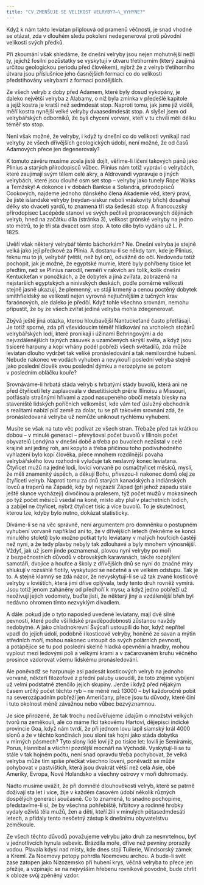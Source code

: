 ```yaml
---
title: "CV.ZMENŠUJE SE VELIKOST VELRYBY?—\_VYHYNE?"
---
```


Když k nám takto leviatan připlouvá od pramenů věčnosti, je snad vhodné se otázat, zda v dlouhém sledu pokolení nedegeneroval proti původní velikosti svých předků.

Při zkoumání však shledáme, že dnešní velryby jsou nejen mohutnější nežli ty, jejichž fosilní pozůstatky se vyskytují v útvaru třetihorním (který zaujímá určitou geologickou periodu před člověkem), nýbrž že z velryb třetihorního útvaru jsou příslušnice jeho časnějších formací co do velikosti předstihovány velrybami z formací pozdějších.

Ze všech velryb z doby před Adamem, které byly dosud vykopány, je daleko největší velryba z Alabamy, o níž byla zmínka v předešlé kapitole a jejíž kostra je kratší než sedmdesát stop. Naproti tomu, jak jsme již viděli, měří kostra nynější velké velryby dvaasedmdesát stop. A slyšel jsem od velrybářských odborníků, že byli chyceni vorvani, kteří v tu chvíli měli délku téměř sto stop.

Není však možné, že velryby, i když ty dnešní co do velikosti vynikají nad velryby ze všech dřívějších geologických údobí, není možné, že od časů Adamových přece jen degenerovaly?

K tomuto závěru musíme zcela jistě dojít, věříme-li líčení takových pánů jako Plinius a starých přírodopisců vůbec. Plinius nám totiž vypráví o velrybách, které zaujímají svým tělem celé akry, a Aldrovandi vypravuje o jiných velrybách, které jsou dlouhé osm set stop – velryby jako tunely Rope Walks a Temžský! A dokonce i v dobách Bankse a Solandra, přírodopisců Cookových, najdeme jednoho dánského člena Akademie věd, který praví, že jisté islandské velryby (reydan-siskur neboli vráskovitý břich) dosahují délky sto dvaceti yardů, to znamená tři sta šedesáti stop. A francouzský přírodopisec Lacépѐde stanoví ve svých pečlivě propracovaných dějinách velryb, hned na začátku díla (stránka 3), velikost grónské velryby na jedno sto metrů, to je tři sta dvacet osm stop. A toto dílo bylo vydáno už L. P. 1825.

Uvěří však některý velrybář těmto báchorkám? Ne. Dnešní velryba je stejně velká jako její předkové za Plinia. A dostanu-li se někdy tam, kde je Plinius, řeknu mu to já, velrybář (větší, než byl on), odvážně do očí. Nedovedu totiž pochopit, jak je možné, že egyptské mumie, které byly pohřbeny tisíce let předtím, než se Plinius narodil, neměří v rakvích ani tolik, kolik dnešní Kentuckeťan v ponožkách, a že dobytek a jiná zvířata, zobrazená na nejstarších egyptských a ninivských deskách, podle poměrné velikosti stejně jasně ukazují, že plemenný, ve stáji krmený a cenou poctěný dobytek smithfieldský se velikostí nejen vyrovná nejtučnějším z tučných krav faraónových, ale daleko je předčí. Když tohle všechno srovnám, nemohu připustit, že by ze všech zvířat jediná velryba mohla zdegenerovat.

Zbývá ještě jiná otázka, kterou hloubavější Nantuckeťané často přetřásají. Je totiž sporné, zda při vševidoucím téměř hlídkování na vrcholech stožárů velrybářských lodí, které pronikají i úžinami Behringovými a do nejvzdálenějších tajných zásuvek a uzamčených skrýší světa, a když jsou tisíceré harpuny a kopí vrhány podél pobřeží všech světadílů, zda může leviatan dlouho vydržet tak veliké pronásledování a tak nemilosrdné hubení. Nebude nakonec ve vodách vyhuben a nevykouří poslední velryba stejně jako poslední člověk svou poslední dýmku a nerozplyne se potom v posledním obláčku kouře?

Srovnáváme-li hrbatá stáda velryb s hrbatými stády buvolů, která ani ne před čtyřiceti lety zaplavovala v desetitisících prérie Illinoisu a Missouri, potřásala strašnými hřívami a zpod nasupeného obočí metala blesky na staveniště lidských poříčních velkoměst, kde vám teď úslužný obchodník s realitami nabízí píď země za dolar, tu se při takovém srovnání zdá, že pronásledovaná velryba už nemůže uniknout rychlému vyhubení.

Musíte se však na tuto věc podívat ze všech stran. Třebaže před tak krátkou dobou – v minulé generaci – převyšoval počet buvolů v Illinois počet obyvatelů Londýna v dnešní době a třeba po buvolech nezůstal v celé krajině ani jediný roh, ani kopyto a třeba příčinou toho podivuhodného vyhlazení bylo kopí člověka, přece mnohem rozdílnější povaha velrybářského lovu rozhodně vylučuje tak neslavný konec leviatana. Čtyřicet mužů na jedné lodi, lovící vorvaně po osmačtyřicet měsíců, myslí, že měli znamenitý úspěch, a děkují Bohu, přivezou-li nakonec domů olej ze čtyřiceti velryb. Naproti tomu za dnů starých kanadských a indiánských lovců a traperů na Západě, kdy byl nejzazší Západ (při jehož západu stále ještě slunce vycházejí) divočinou a pralesem, týž počet mužů v mokasínech po týž počet měsíců vsedal na koně, místo aby plul v plachetních lodích, a zabíjel ne čtyřicet, nýbrž čtyřicet tisíc a více buvolů. To je skutečnost, kterou lze, kdyby bylo nutno, dokázat statisticky.

Díváme-li se na věc správně, není argumentem pro domněnku o postupném vyhubení vorvaně například ani to, že v dřívějších letech (řekněme ke konci minulého století) bylo možno potkat tyto leviatany v malých houfcích častěji než nyní, a že tedy plavby nebyly tak zdlouhavé a byly mnohem výnosnější. Vždyť, jak už jsem jinde poznamenal, plovou nyní velryby po moři z bezpečnostních důvodů v obrovských karavanách, takže rozptýlení samotáři, dvojice a houfce a školy z dřívějších dnů se nyní do značné míry shlukují v rozsáhlé flotily, vyskytující se nečetně a ve velkém odstupu. Tak je to. A stejně klamný se zdá názor, že nevyskytují-li se už tak zvané kosticové velryby v lovištích, která jimi dříve oplývala, tedy tento druh rovněž vymírá. Jsou totiž jenom zaháněny od předhoří k mysu; a když jedno pobřeží už neoživují jejich vodomety, buďte jisti, že některý jiný a vzdálenější břeh byl nedávno ohromen tímto nezvyklým divadlem.

A dále: pokud jde o tyto naposled uvedené leviatany, mají dvě silné pevnosti, které podle vší lidské pravděpodobnosti zůstanou navždy nedobytné. A jako chladnokrevní Švýcaři ustoupili do hor, když nepřítel vpadl do jejich údolí, podobně i kosticové velryby, honěné ze savan a mýtin středních moří, mohou nakonec ustoupit do svých polárních pevností, a potápějíce se tu pod poslední skelně hladká opevnění a hradby, mohou vyplout mezi ledovými poli a velkými krami a v začarovaném kruhu věčného prosince vzdorovat všemu lidskému pronásledování.

Ale poněvadž se harpunuje asi padesát kosticových velryb na jednoho vorvaně, někteří filozofové z přední paluby usoudili, že toto zřejmé vybíjení už velmi podstatně ztenčilo jejich skupiny. Jenže i když před nějakým časem určitý počet těchto ryb – ne méně než 13000 – byl každoročně pobit na severozápadním pobřeží jen Američany, přece jsou tu důvody, které činí i tuto okolnost méně závažnou nebo vůbec bezvýznamnou.

Je sice přirozené, že tak trochu nedůvěřujeme údajům o množství velkých tvorů na zeměkouli, ale co máme říci takovému Hartovi, dějepisci indické provincie Goa, když nám tvrdí, že při jednom lovu lapil siamský král 4000 slonů a že v těchto končinách jsou sloni tak hojní jako stáda dobytka v mírných pásmech? Tyto slony lidé loví již po tisíce let: lovili je Semiramis, Porus, Hannibal a všichni pozdější mocnáři na Východě. Vyskytují-li se tu stále v tak hojném počtu, není snad opravdu třeba pochybovat, že velká velryba může tím spíše přečkat všechno lovení, poněvadž se může pohybovat v pastvištích, která jsou dvakrát větší než celá Asie, obě Ameriky, Evropa, Nové Holandsko a všechny ostrovy v moři dohromady.

Nadto musíme uvážit, že při domnělé dlouhověkosti velryb, které se patrně dožívají sta let i více, žije v každém časovém údobí několik různých dospělých generací současně. Co to znamená, to snadno pochopíme, představíme-li si, že by všechna pohřebiště, hřbitovy a rodinné hrobky vydaly oživlá těla mužů, žen a dětí, kteří žili v minulých pětasedmdesáti letech, a přidaly tento nesčetný zástup k dnešnímu obyvatelstvu zeměkoule.

Ze všech těchto důvodů považujeme velrybu jako druh za nesmrtelnou, byť v jednotlivcích hynula sebevíc. Brázdila moře, dříve než pevniny prorazily vodou. Plavala kdysi nad místy, kde dnes stojí Tuilerie, Windsorský zámek a Kreml. Za Noemovy potopy pohrdla Noemovou archou. A bude-li svět zase zatopen jako Nizozemsko při hubení krys, věčná velryba to přece jen přežije, a vzpínajíc se na nejvyšším hřebenu rovníkové povodně, bude chrlit k obloze svůj zpěněný vzdor.
